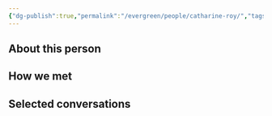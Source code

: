 ```yaml
---
{"dg-publish":true,"permalink":"/evergreen/people/catharine-roy/","tags":["people"]}
---
```


## About this person


## How we met


## Selected conversations
